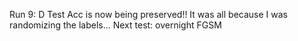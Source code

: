 Run 9: D Test Acc is now being preserved!! It was all because I was randomizing the labels...
Next test: overnight FGSM